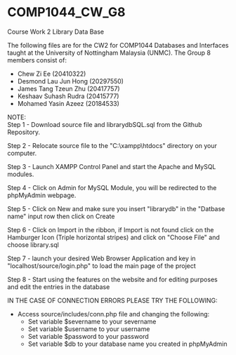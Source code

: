 # COMP1044_CW_G8
Course Work 2 Library Data Base

The following files are for the CW2 for COMP1044 Databases and Interfaces taught at the University of Nottingham Malaysia (UNMC).
The Group 8 members consist of:
- Chew Zi Ee (20410322)
- Desmond Lau Jun Hong (20297550)
- James Tang Tzeun Zhu (20417757)
- Keshaav Suhash Rudra (20415777)
- Mohamed Yasin Azeez (20184533)

NOTE:    
Step 1 - Download source file and librarydbSQL.sql from the Github Repository.

Step 2 - Relocate source file to the "C:\xampp\htdocs" directory on your computer.

Step 3 - Launch XAMPP Control Panel and start the Apache and MySQL modules.

Step 4 - Click on Admin for MySQL Module, you will be redirected to the phpMyAdmin webpage.

Step 5 - Click on New and make sure you insert "librarydb" in the "Datbase name" input row then click on Create

Step 6 - Click on Import in the ribbon, if Import is not found click on the Hamburger Icon (Triple horizontal stripes) and click on "Choose File" and choose library.sql

Step 7 - launch your desired Web Browser Application and key in "localhost/source/login.php" to load the main page of the project

Step 8 - Start using the features on the website and for editing purposes and edit the entries in the database


IN THE CASE OF CONNECTION ERRORS PLEASE TRY THE FOLLOWING:
- Access source/includes/conn.php file and changing the following:
    - Set variable $severname to your severname
    - Set variable $username to your username
    - Set variable $password to your password
    - Set variable $db to your database name you created in phpMyAdmin
